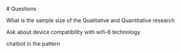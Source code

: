 # Questions

What is the sample size of the Qualitative and Quantitative research

Ask about device compatibility with wifi-6 technology

chatbot in the pattern